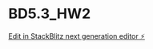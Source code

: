 # BD5.3_HW2

[Edit in StackBlitz next generation editor ⚡️](https://stackblitz.com/~/github.com/Hushanali/BD5.3_HW2)